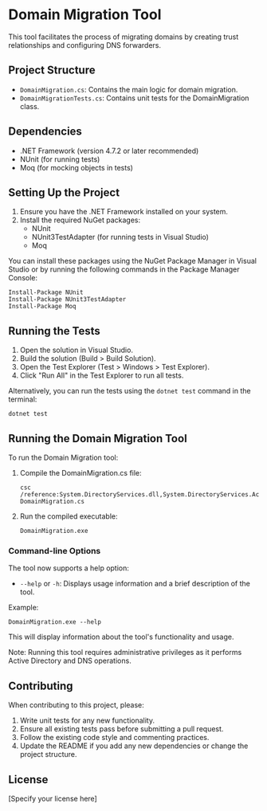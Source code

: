 # Domain Migration Tool

This tool facilitates the process of migrating domains by creating trust relationships and configuring DNS forwarders.

## Project Structure

- `DomainMigration.cs`: Contains the main logic for domain migration.
- `DomainMigrationTests.cs`: Contains unit tests for the DomainMigration class.

## Dependencies

- .NET Framework (version 4.7.2 or later recommended)
- NUnit (for running tests)
- Moq (for mocking objects in tests)

## Setting Up the Project

1. Ensure you have the .NET Framework installed on your system.
2. Install the required NuGet packages:
   - NUnit
   - NUnit3TestAdapter (for running tests in Visual Studio)
   - Moq

You can install these packages using the NuGet Package Manager in Visual Studio or by running the following commands in the Package Manager Console:

```
Install-Package NUnit
Install-Package NUnit3TestAdapter
Install-Package Moq
```

## Running the Tests

1. Open the solution in Visual Studio.
2. Build the solution (Build > Build Solution).
3. Open the Test Explorer (Test > Windows > Test Explorer).
4. Click "Run All" in the Test Explorer to run all tests.

Alternatively, you can run the tests using the `dotnet test` command in the terminal:

```
dotnet test
```

## Running the Domain Migration Tool

To run the Domain Migration tool:

1. Compile the DomainMigration.cs file:
   ```
   csc /reference:System.DirectoryServices.dll,System.DirectoryServices.ActiveDirectory.dll DomainMigration.cs
   ```
2. Run the compiled executable:
   ```
   DomainMigration.exe
   ```

### Command-line Options

The tool now supports a help option:

- `--help` or `-h`: Displays usage information and a brief description of the tool.

Example:
```
DomainMigration.exe --help
```

This will display information about the tool's functionality and usage.

Note: Running this tool requires administrative privileges as it performs Active Directory and DNS operations.

## Contributing

When contributing to this project, please:

1. Write unit tests for any new functionality.
2. Ensure all existing tests pass before submitting a pull request.
3. Follow the existing code style and commenting practices.
4. Update the README if you add any new dependencies or change the project structure.

## License

[Specify your license here]